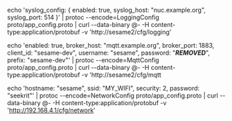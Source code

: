 echo 'syslog_config: { enabled: true, syslog_host: "nuc.example.org", syslog_port: 514 }' | protoc --encode=LoggingConfig proto/app_config.proto | curl --data-binary @- -H content-type:application/protobuf -v 'http://sesame2/cfg/logging'


echo 'enabled: true, broker_host: "mqtt.example.org", broker_port: 1883, client_id: "sesame-dev", username: "sesame", password: "***REMOVED***", prefix: "sesame-dev"' | protoc --encode=MqttConfig proto/app_config.proto | curl --data-binary @- -H content-type:application/protobuf -v 'http://sesame2/cfg/mqtt

echo 'hostname: "sesame", ssid: "MY_WIFI", security: 2, password: "seekrit"' | protoc --encode=NetworkConfig proto/app_config.proto | curl --data-binary @- -H content-type:application/protobuf -v 'http://192.168.4.1/cfg/network'
